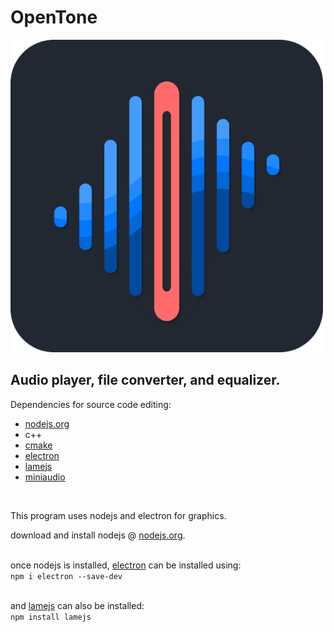 # OpenTone

<img src="graphics/img/openToneLogo.png" alt="terminal flashcards logo" width="500" title="terminal flashcards logo"> 

## <b> Audio player, file converter, and equalizer. </b>

Dependencies for source code editing: 
- [nodejs.org](https://nodejs.org/en/download)
- c++
- [cmake](https://cmake.org/)
- [electron](https://www.electronjs.org/docs/latest/)
- [lamejs](https://github.com/zhuker/lamejs)
- [miniaudio](https://github.com/mackron/miniaudio)
<br>

This program uses nodejs and electron for graphics.
<br>

download and install nodejs @ [nodejs.org](https://nodejs.org/en/download). <br><br>

once nodejs is installed, [electron](https://www.electronjs.org/docs/latest/) can be installed using: <br>
```npm i electron --save-dev``` <br><br>

and [lamejs](https://github.com/zhuker/lamejs) can also be installed: <br>
```npm install lamejs```
